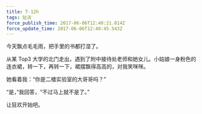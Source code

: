 ```yaml
---
title: T-12h
tags: 扯淡
force_publish_time: 2017-06-06T12:40:21.814Z
force_update_time: 2017-06-06T12:40:45.543Z
---
```


今天飘点毛毛雨，把手里的书都打湿了。

从某 Top3 大学的北门走出，遇到了附中接待处老师和她女儿。小姑娘一身粉色的连衣裙，转一下，再转一下，裙摆飘得高高的，对我笑咪咪。

她看着我：“你是二楼实验室的大哥哥吗？”

“是，”我回答，“不过马上就不是了。”

让狂欢开始吧。
